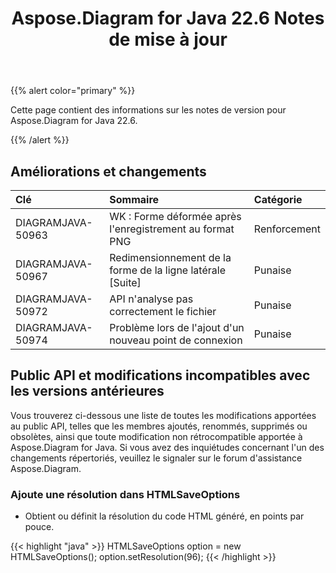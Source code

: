 ﻿---
title: Aspose.Diagram for Java 22.6 Notes de mise à jour
type: docs
weight: 22
url: /fr/java/aspose-diagram-for-java-22-6-release-notes/
---
{{% alert color="primary" %}}

Cette page contient des informations sur les notes de version pour Aspose.Diagram for Java 22.6.

{{% /alert %}}
## **Améliorations et changements**  ##

|**Clé**|**Sommaire**|**Catégorie**|
|:- |:- |:- |
|DIAGRAMJAVA-50963|WK : Forme déformée après l'enregistrement au format PNG|Renforcement|
|DIAGRAMJAVA-50967|Redimensionnement de la forme de la ligne latérale [Suite]|Punaise|
|DIAGRAMJAVA-50972|API n'analyse pas correctement le fichier|Punaise|
|DIAGRAMJAVA-50974|Problème lors de l'ajout d'un nouveau point de connexion|Punaise|

## **Public API et modifications incompatibles avec les versions antérieures**
Vous trouverez ci-dessous une liste de toutes les modifications apportées au public API, telles que les membres ajoutés, renommés, supprimés ou obsolètes, ainsi que toute modification non rétrocompatible apportée à Aspose.Diagram for Java. Si vous avez des inquiétudes concernant l'un des changements répertoriés, veuillez le signaler sur le forum d'assistance Aspose.Diagram.

### **Ajoute une résolution dans HTMLSaveOptions**
- Obtient ou définit la résolution du code HTML généré, en points par pouce.

{{< highlight "java" >}}
HTMLSaveOptions option = new HTMLSaveOptions();
option.setResolution(96);
{{< /highlight >}}